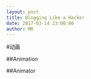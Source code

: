 ```yaml
---
layout: post
title: Blogging Like a Hacker
date: 2017-03-14 23:00:00
author: MR
---
```


#动画

##Animation

##Animator